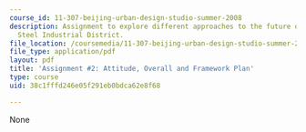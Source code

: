 ```yaml
---
course_id: 11-307-beijing-urban-design-studio-summer-2008
description: Assignment to explore different approaches to the future of the Capital
  Steel Industrial District.
file_location: /coursemedia/11-307-beijing-urban-design-studio-summer-2008/38c1fffd246e05f291eb0bdca62e8f68_assn2.pdf
file_type: application/pdf
layout: pdf
title: 'Assignment #2: Attitude, Overall and Framework Plan'
type: course
uid: 38c1fffd246e05f291eb0bdca62e8f68

---
```

None